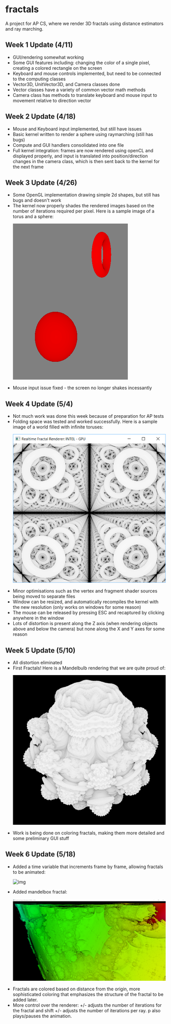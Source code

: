 # fractals
A project for AP CS, where we render 3D fractals using distance estimators and ray marching.

## Week 1 Update (4/11)
<ul>
  <li>GUI/rendering somewhat working</li>
  <li>Some GUI features including: changing the color of a single pixel, creating a colored rectangle on the screen</li>
  <li>Keyboard and mouse controls implemented, but need to be connected to the computing classes</li>
  <li>Vector3D, UnitVector3D, and Camera classes done</li>
  <li>Vector classes have a variety of common vector math methods</li>
  <li>Camera class has methods to translate keyboard and mouse input to movement relative to direction vector</li>
</ul>

## Week 2 Update (4/18)
<ul>
  <li>Mouse and Keyboard input implemented, but still have issues</li>
  <li>Basic kernel written to render a sphere using raymarching (still has bugs)</li>
  <li>Compute and GUI handlers consolidated into one file</li>
  <li>Full kernel integration: frames are now rendered using openCL and displayed properly, and input is translated into position/direction changes in the camera class, which is then sent back to the kernel for the next frame</li>
</ul>

## Week 3 Update (4/26)
<ul>
  <li>Some OpenGL implementation drawing simple 2d shapes, but still has bugs and doesn't work</li>
  <li>The kernel now properly shades the rendered images based on the number of iterations required per pixel. Here is a sample image of a torus and a sphere:
    
  ![img](https://raw.githubusercontent.com/christianbernier/fractals/master/sample.png)</li>
  <li>Mouse input issue fixed - the screen no longer shakes incessantly</li>
</ul>

## Week 4 Update (5/4)
<ul>
  <li>Not much work was done this week because of preparation for AP tests</li>
  <li>Folding space was tested and worked successfully. Here is a sample image of a world filled with infinite toruses:
    
  ![img](https://raw.githubusercontent.com/christianbernier/fractals/master/sample2.png)</li>
  <li>Minor optimisations such as the vertex and fragment shader sources being moved to separate files</li>
  <li>Window can be resized, and automatically recompiles the kernel with the new resolution (only works on windows for some reason)</li>
  <li>The mouse can be released by pressing ESC and recaptured by clicking anywhere in the window</li>
  <li>Lots of distortion is present along the Z axis (when rendering objects above and below the camera) but none along the X and Y axes for some reason</li>
</ul>

## Week 5 Update (5/10)
<ul>
  <li>All distortion eliminated</li>
  <li>First Fractals! Here is a Mandelbulb rendering that we are quite proud of:
    
  ![img](https://raw.githubusercontent.com/christianbernier/fractals/master/sample3.png)</li>
  <li>Work is being done on coloring fractals, making them more detailed and some preliminary GUI stuff</li>
</ul>

## Week 6 Update (5/18)
<ul>
  <li>Added a time variable that increments frame by frame, allowing fractals to be animated: 
   
  ![img](https://raw.githubusercontent.com/christianbernier/fractals/master/sample.gif)</li>
  <li>Added mandelbox fractal:
  
  ![img](https://raw.githubusercontent.com/christianbernier/fractals/master/sample4.png)</li>
  <li>Fractals are colored based on distance from the origin, more sophisticated coloring that emphasizes the structure of the fractal to be added later. </li>
  <li>More control over the renderer: +/- adjusts the number of iterations for the fractal and shift +/- adjusts the number of iterations per ray. p also plays/pauses the animation.</li>
</ul>
